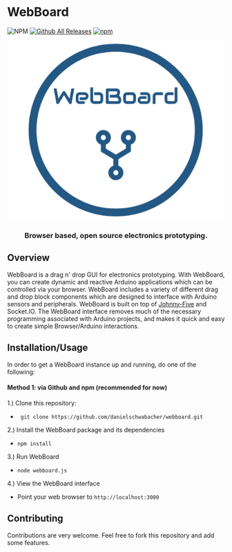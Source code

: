 ﻿WebBoard
===
![NPM](https://nodei.co/npm/webboard.png?mini=true) [![Github All Releases](https://img.shields.io/github/downloads/danielschwabacher/webboard/total.svg)](https://github.com/danielschwabacher/webboard)    [![npm](https://img.shields.io/npm/v/webboard.svg)](https://www.npmjs.com/package/webboard)


<p align="center">
	<img  src="logo.png">
</p>
<h3 align="center">Browser based, open source electronics prototyping. </h3>

Overview
--------
WebBoard is a drag n' drop GUI for electronics prototyping. With WebBoard, you can create dynamic and reactive Arduino applications which can be controlled via your browser. WebBoard includes a variety of different drag and drop block components which are designed to interface with Arduino sensors and peripherals. WebBoard is built on top of [Johnny-Five](johnny-five.io/ "Johnny Five") and Socket.IO. The WebBoard interface removes much of the necessary programming associated with Arduino projects, and makes it quick and easy to create simple Browser/Arduino interactions. 

Installation/Usage
--------------------
In order to get a WebBoard instance up and running, do one of the following:

####  Method 1: via Github and npm (recommended for now)
1.) Clone this repository:
- ``` git clone https://github.com/danielschwabacher/webboard.git```

2.) Install the WebBoard package and its dependencies
- ```npm install```

3.) Run WebBoard
- ```node webboard.js```

4.) View the WebBoard interface
- Point your web browser to ```http://localhost:3000```

Contributing
---------
Contributions are very welcome. Feel free to fork this repository and add some features. 


